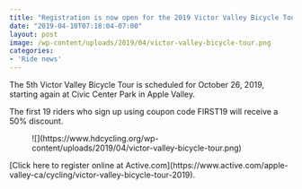 ```yaml
---
title: "Registration is now open for the 2019 Victor Valley Bicycle Tour"
date: "2019-04-10T07:18:04-07:00"
layout: post
image: /wp-content/uploads/2019/04/victor-valley-bicycle-tour.png
categories:
- 'Ride news'
---
```


The 5th Victor Valley Bicycle Tour is scheduled for October 26, 2019, starting again at Civic Center Park in Apple Valley.

The first 19 riders who sign up using coupon code FIRST19 will receive a 50% discount.

<div class="wp-block-image"><figure class="aligncenter">![](https://www.hdcycling.org/wp-content/uploads/2019/04/victor-valley-bicycle-tour.png)</figure></div>[Click here to register online at Active.com](https://www.active.com/apple-valley-ca/cycling/victor-valley-bicycle-tour-2019).